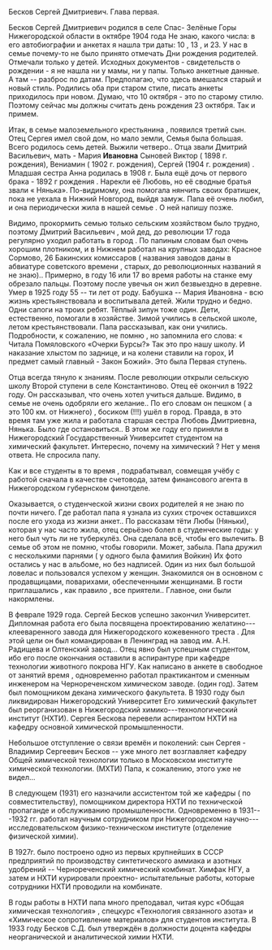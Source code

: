 Бесков Сергей Дмитриевич. Глава первая.

Бесков Сергей Дмитриевич родился в селе Спас- Зелёные Горы Нижегородской области в октябре 1904 года Не знаю, какого числа: в его автобиографии и анкетах я нашла три даты: 10 , 13 , и 23. У нас в семье почему-то не было принято отмечать Дни рождения родителей. Отмечали только у детей. Исходных документов - свидетельств о рождении - я не нашла ни у мамы, ни у папы. Только анкетные данные. А там \-- разброс по датам. Предполагаю, что здесь вмешался старый и новый стиль. Родились оба при старом стиле, писать анкеты приходилось при новом. Думаю, что 10 октября - это по старому стилю. Поэтому сейчас мы должны считать день рождения 23 октября. Так и примем.

Итак, в семье малоземельного крестьянина , появился третий сын. Отец Сергея имел свой дом, но мало земли, Семья была большая. Всего родилось семь детей. Выжили четверо.. Отца звали Дмитрий Васильевич, мать - Мария **Ивановна** Сыновей Виктор ( 1898 г. рождения), Вениамин ( 1902 г. рождения), Сергей (1904 г. рождения) . Младшая сестра Анна родилась в 1908 г. Была ещё дочь от первого брака - 1892 г рождения . Нарекли её Любовь, но её сводные братья звали « Нянька». По-видимому, она помогала нянчить своих братишек, пока не уехала в Нижний Новгород, выйдя замуж. Папа её очень любил, и она периодически жила в нашей семье . О ней напишу позже.

Видимо, прокормить семью только сельским хозяйством было трудно, поэтому Дмитрий Васильевич , мой дед, до революции 17 года регулярно уходил работать в город . По папиным словам был очень хорошим плотником, и в Нижнем работал на крупных заводах: Красное Сормово, 26 Бакинских комиссаров ( названия заводов даны в абвиатуре советского времени , старых, до революционных названий я не знаю).. Примерно, в году 16 или 17 во время работы на станке ему обрезало пальцы. Поэтому после увечья он жил безвыездно в деревне. Умер в 1925 году 55 -- ти лет от роду. Бабушка -- Мария Ивановна - всю жизнь крестьянствовала и воспитывала детей. Жили трудно и бедно. Одни сапоги на троих ребят. Тёплый зипун тоже один. Дети, естественно, помогали в хозяйстве. Зимой учились в сельской школе, летом крестьянствовали. Папа рассказывал, как они учились. Подробности, к сожалению, не помню , но запомнила его слова: « Читала Помяловского «Очерки Бурсы?» Так это про нашу школу. И наказание хлыстом по заднице, и на колени ставили на горох, И предмет самый главный - Закон Божий». Это была Первая ступень.

Отца всегда тянуло к знаниям. После революции открыли сельскую школу Второй ступени в селе Константиново. Отец её окончил в 1922 году. Он рассказывал, что очень хотел учиться дальше. Видимо, в семье не очень одобряли его желание.. По его словам он пешком ( а это 100 км. от Нижнего) , босиком (!!!) ушёл в город. Правда, в это время там уже жила и работала старшая сестра Любовь Дмитриевна, Нянька. Было где остановиться.. В этом же году его приняли в Нижегородский Государственный Университет студентом на химический факультет. Интересно, почему на химический ? Нет у меня ответа. Не спросила папу.

Как и все студенты в то время , подрабатывал, совмещая учёбу с работой сначала в качестве счетовода, затем финансового агента в Нижегородском губернском финотделе.

Оказывается, о студенческой жизни своих родителей я не знаю по почти ничего. Где работал папа я узнала из сухих строчек оставшихся после его ухода из жизни анкет.. По рассказам тёти Любы (Няньки), которая у нас часто жила, отец серьёзно болел в студенческие годы: у него был чуть ли не туберкулёз. Она сделала всё, чтобы его вылечить. В семье об этом не помню, чтобы говорили. Может, забыла. Папа дружил с несколькими парнями ( у одного была фамилия Войкин) Их фото остались у нас в альбоме, но без надписей. Один из них был большой ловелас и пользовался успехом у женщин. Знакомился он в основном с продавщицами, поварихами, обеспеченными женщинами. В гости приглашались , как правило , все приятели.. Главное, они были накормлены.

В феврале 1929 года. Сергей Бесков успешно закончил Университет. Дипломная работа его была посвящена проектированию желатино---клееваренного завода для Нижегородского кожевенного треста . Для этой цели он был командирован в Ленинград на завод им. А.Н. Радищева и Олтенский завод... Отец явно был успешным студентом, ибо его после окончания оставили в аспирантуре при кафедре технологии животного покрова НГУ. Как написано в анкете в свободное от занятий время , одновременно работал практикантом и сменным инженером на Чернореченском химическом заводе. (один год). Затем был помощником декана химического факультета. В 1930 году был ликвидирован Нижегородский Университет Его химический факультет был реорганизован в Нижегородский химико---технологический институт (НХТИ). Сергея Бескова перевели аспирантом НХТИ на кафедру основной химической промышленности.

Небольшое отступление о связи времён и поколений: сын Сергея - Владимир Сергеевич Бесков -- уже много лет возглавляет кафедру Общей химической технологии только в Московском институте химической технологии. (МХТИ) Папа, к сожалению, этого уже не видел...

В следующем (1931) его назначили ассистентом той же кафедры ( по совместительству), помощником директора НХТИ по технической пропаганде и обслуживанию промышленности. Одновременно в 1931---1932 гг. работал научным сотрудником при Нижегородском научно---исследовательском физико-техническом институте (отделение физической химии).

В 1927г. было построено одно из первых крупнейших в СССР предприятий по производству синтетического аммиака и азотных удобрений \-- Чернореченский химический комбинат. Химфак НГУ, а затем и НХТИ курировали проектно- испытательные работы, которые сотрудники НХТИ проводили на комбинате.

В годы работы в НХТИ папа много преподавал, читая курс «Общая химическая технология» , спецкурс «Технология связанного азота» и «Химическое сопротивление материалов» для студентов института. В 1933 году Бесков С.Д. был утверждён в должности доцента кафедры неорганической и аналитической химии НХТИ.